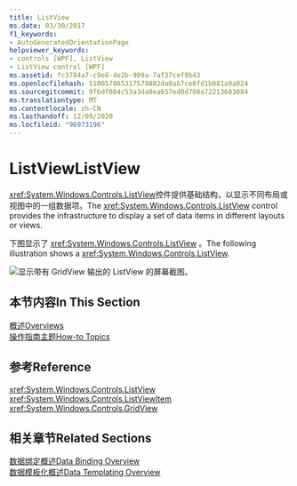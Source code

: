 ```yaml
---
title: ListView
ms.date: 03/30/2017
f1_keywords:
- AutoGeneratedOrientationPage
helpviewer_keywords:
- controls [WPF], ListView
- ListView control [WPF]
ms.assetid: fc3784a7-c9e8-4e2b-909a-7af37cef9b43
ms.openlocfilehash: 510057865317579802da0ab7ce8fd1b081a9a024
ms.sourcegitcommit: 9f6df084c53a3da0ea657ed0d708a72213683084
ms.translationtype: MT
ms.contentlocale: zh-CN
ms.lasthandoff: 12/09/2020
ms.locfileid: "96973196"
---
```

# <a name="listview"></a><span data-ttu-id="352de-102">ListView</span><span class="sxs-lookup"><span data-stu-id="352de-102">ListView</span></span>
<span data-ttu-id="352de-103"><xref:System.Windows.Controls.ListView>控件提供基础结构，以显示不同布局或视图中的一组数据项。</span><span class="sxs-lookup"><span data-stu-id="352de-103">The <xref:System.Windows.Controls.ListView> control provides the infrastructure to display a set of data items in different layouts or views.</span></span>  
  
 <span data-ttu-id="352de-104">下图显示了 <xref:System.Windows.Controls.ListView> 。</span><span class="sxs-lookup"><span data-stu-id="352de-104">The following illustration shows a <xref:System.Windows.Controls.ListView>.</span></span>  
  
 ![显示带有 GridView 输出的 ListView 的屏幕截图。](./media/gridview-overview/listview-gridview-output.jpg)  
  
## <a name="in-this-section"></a><span data-ttu-id="352de-106">本节内容</span><span class="sxs-lookup"><span data-stu-id="352de-106">In This Section</span></span>  
 [<span data-ttu-id="352de-107">概述</span><span class="sxs-lookup"><span data-stu-id="352de-107">Overviews</span></span>](listview-overviews.md)  
 [<span data-ttu-id="352de-108">操作指南主题</span><span class="sxs-lookup"><span data-stu-id="352de-108">How-to Topics</span></span>](listview-how-to-topics.md)  
  
## <a name="reference"></a><span data-ttu-id="352de-109">参考</span><span class="sxs-lookup"><span data-stu-id="352de-109">Reference</span></span>  
 <xref:System.Windows.Controls.ListView>  
  <xref:System.Windows.Controls.ListViewItem>  
  <xref:System.Windows.Controls.GridView>  
  
## <a name="related-sections"></a><span data-ttu-id="352de-110">相关章节</span><span class="sxs-lookup"><span data-stu-id="352de-110">Related Sections</span></span>  
 [<span data-ttu-id="352de-111">数据绑定概述</span><span class="sxs-lookup"><span data-stu-id="352de-111">Data Binding Overview</span></span>](/dotnet/desktop-wpf/data/data-binding-overview)  
  [<span data-ttu-id="352de-112">数据模板化概述</span><span class="sxs-lookup"><span data-stu-id="352de-112">Data Templating Overview</span></span>](../data/data-templating-overview.md)
